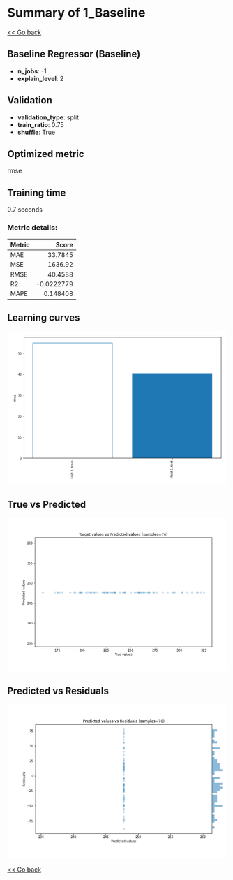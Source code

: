 # Summary of 1_Baseline

[<< Go back](../README.md)


## Baseline Regressor (Baseline)
- **n_jobs**: -1
- **explain_level**: 2

## Validation
 - **validation_type**: split
 - **train_ratio**: 0.75
 - **shuffle**: True

## Optimized metric
rmse

## Training time

0.7 seconds

### Metric details:
| Metric   |        Score |
|:---------|-------------:|
| MAE      |   33.7845    |
| MSE      | 1636.92      |
| RMSE     |   40.4588    |
| R2       |   -0.0222779 |
| MAPE     |    0.148408  |



## Learning curves
![Learning curves](learning_curves.png)
## True vs Predicted

![True vs Predicted](true_vs_predicted.png)


## Predicted vs Residuals

![Predicted vs Residuals](predicted_vs_residuals.png)



[<< Go back](../README.md)
